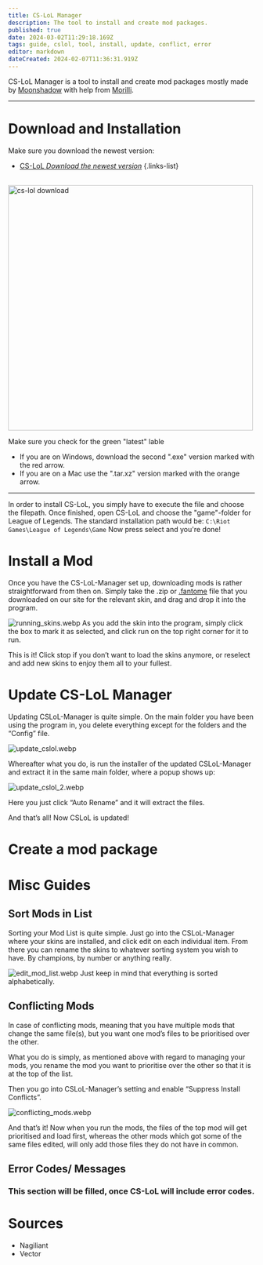 ```yaml
---
title: CS-LoL Manager
description: The tool to install and create mod packages.
published: true
date: 2024-03-02T11:29:18.169Z
tags: guide, cslol, tool, install, update, conflict, error
editor: markdown
dateCreated: 2024-02-07T11:36:31.919Z
---
```


CS-LoL Manager is a tool to install and create mod packages mostly made by [Moonshadow](https://github.com/moonshadow565) with help from [Morilli](https://github.com/Morilli).

---

# Download and Installation
Make sure you download the newest version:
- [CS-LoL *Download the newest version*](https://github.com/LeagueToolkit/cslol-manager/releases)
{.links-list}

<br>
<img src="/csloldownload.png" alt="cs-lol download" style="height: 500px" />

Make sure you check for the green "latest" lable
- If you are on Windows, download the second ".exe" version marked with the red arrow.
- If you are on a Mac use the ".tar.xz" version marked with the orange arrow.

---

In order to install CS-LoL, you simply have to execute the file and choose the filepath. Once finished, open CS-LoL and choose the "game"-folder for League of Legends. 
The standard installation path would be: 
`C:\Riot Games\League of Legends\Game`
Now press select and you're done!

# Install a Mod
Once you have the CS-LoL-Manager set up, downloading mods is rather straightforward from then on. Simply take the .zip or [.fantome](/specific-guide/filetypes#fantome) file that you downloaded on our site for the relevant skin, and drag and drop it into the program.

![running_skins.webp](/user-pictures/vector/new-post-guide/running_skins.webp)
As you add the skin into the program, simply click the box to mark it as selected, and click run on the top right corner for it to run.

This is it! Click stop if you don’t want to load the skins anymore, or reselect and add new skins to enjoy them all to your fullest. 

# Update CS-LoL Manager

Updating CSLoL-Manager is quite simple.
On the main folder you have been using the program in, you delete everything except for the folders and the “Config” file.

![update_cslol.webp](/user-pictures/vector/new-post-guide/update_cslol.webp)

Whereafter what you do, is run the installer of the updated CSLoL-Manager and extract it in the same main folder, where a popup shows up:

![update_cslol_2.webp](/user-pictures/vector/new-post-guide/update_cslol_2.webp)

Here you just click “Auto Rename” and it will extract the files. 

 

And that’s all! Now CSLoL is updated! 
# Create a mod package

# Misc Guides
## Sort Mods in List
Sorting your Mod List is quite simple. Just go into the CSLoL-Manager where your skins are installed, and click edit on each individual item.
From there you can rename the skins to whatever sorting system you wish to have. By champions, by number or anything really. 

![edit_mod_list.webp](/user-pictures/vector/new-post-guide/edit_mod_list.webp)
Just keep in mind that everything is sorted alphabetically.

## Conflicting Mods
In case of conflicting mods, meaning that you have multiple mods that change the same file(s), but you want one mod’s files to be prioritised over the other.

What you do is simply, as mentioned above with regard to managing your mods, you rename the mod you want to prioritise over the other so that it is at the top of the list.

Then you go into CSLoL-Manager’s setting and enable “Suppress Install Conflicts”.

![conflicting_mods.webp](/user-pictures/vector/new-post-guide/conflicting_mods.webp)

And that’s it! Now when you run the mods, the files of the top mod will get prioritised and load first, whereas the other mods which got some of the same files edited, will only add those files they do not have in common. 

## Error Codes/ Messages
### This section will be filled, once CS-LoL will include error codes.

# Sources

- Nagiliant
- Vector